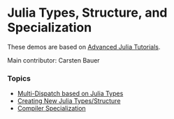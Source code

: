 # Julia Types, Structure, and Specialization

These demos are based on [Advanced Julia Tutorials](https://github.com/crstnbr/JuliaWorkshop19).

Main contributor: Carsten Bauer


### Topics
- [Multi-Dispatch based on Julia Types](1_types_and_dispatch.ipynb)
- [Creating New Julia Types/Structure](2_defining_types.ipynb)
- [Compiler Specialization](3_specialization.ipynb)
